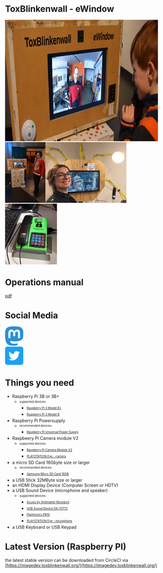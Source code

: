 <H1>ToxBlinkenwall - eWindow</H1>
<p align="left">
<img height="400" src="https://raw.githubusercontent.com/zoff99/ToxBlinkenwall_raspi_lite_image/_images_/images/tiww_prof_slim.jpg"></img><br>
<img height="200" src="https://raw.githubusercontent.com/zoff99/ToxBlinkenwall_raspi_lite_image/_images_/images/aaa1.JPG"></img><img height="200" src="https://raw.githubusercontent.com/zoff99/ToxBlinkenwall_raspi_lite_image/_images_/images/bbb1.jpg"></img><img height="200" src="https://raw.githubusercontent.com/zoff99/ToxBlinkenwall_raspi_lite_image/_images_/images/ccc1.jpg"></img>
</p>

# Operations manual
[pdf](https://github.com/zoff99/ToxBlinkenwall_raspi_lite_image/raw/master/doc/ops01.pdf)

# Social Media

[<img width="60" src="https://raw.githubusercontent.com/zoff99/ToxBlinkenwall_raspi_lite_image/_images_/images/mastodon.png"></img>](https://chaos.social/@ToxBlinkenwall)
<br>
[<img width="60" src="https://raw.githubusercontent.com/zoff99/ToxBlinkenwall_raspi_lite_image/_images_/images/Twitter_Social_Icon_Rounded_Square_Color.png"></img>](https://twitter.com/ToxBlinkenwall)

# Things you need

- Raspberry Pi 3B or 3B+
    + <sub><sup>supported devices:</sup></sub>
        - <sub><sup>[Raspberry Pi 3 Model B+](https://www.raspberrypi.org/products/raspberry-pi-3-model-b-plus/)</sup></sub>
        - <sub><sup>[Rsapberry Pi 3 Model B](https://www.raspberrypi.org/products/raspberry-pi-3-model-b/)</sup></sub>
- Raspberry Pi Powersupply
    + <sub><sup>recommended devices:</sup></sub>
        - <sub><sup>[Raspberry Pi Universal Power Supply](https://www.raspberrypi.org/products/raspberry-pi-universal-power-supply/)</sup></sub>
- Raspbeery Pi Camera module V2
    + <sub><sup>supported devices:</sup></sub>
        - <sub><sup>[Raspberry Pi Camera Module V2](https://www.raspberrypi.org/products/camera-module-v2/)</sup></sub>
        - <sub><sup>[PLAYSTATION Eye - camera](https://www.amazon.de/Playstation-PS3-eyetoy-Kamera-Großpackung/dp/B00LME2JGQ)</sup></sub>
- a micro SD Card 16Gbyte size or larger
    + <sub><sup>recommended devices:</sup></sub>
        - <sub><sup>[Samsung Micro SD Card 16GB](https://www.amazon.de/Samsung-Micro-Class-Speicherkarte-Adapter/dp/B06XFSZGCC/)</sup></sub>
- a USB Stick 32MByte size or larger
- an HDMI Display Device (Computer Screen or HDTV)
- a USB Sound Device (microphone and speaker)
    + <sub><sup>supported devices:</sup></sub>
        - <sub><sup>[Acusis by Antimatter Research](https://www.crowdsupply.com/antimatter-research/acusis)</sup></sub>
        - <sub><sup>[USB Sound Device DA-70772](https://www.amazon.de/gp/product/B000FIH4FQ)</sup></sub>
        - <sub><sup>[Plantronics P610](https://www.amazon.de/Plantronics-610-M-CALISTO-WW-Schwarz/dp/B00SLP4VQK)</sup></sub>
        - <sub><sup>[PLAYSTATION Eye - microphone](https://www.amazon.de/Playstation-PS3-eyetoy-Kamera-Großpackung/dp/B00LME2JGQ)</sup></sub>
- a USB Keyboard or USB Keypad


# Latest Version (Raspberry PI)

the latest stable version can be downloaded from CircleCI via [https://imagedev.toxblinkenwall.org/](https://imagedev.toxblinkenwall.org/)
